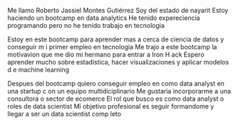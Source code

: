 Me llamo Roberto Jassiel Montes Gutiérrez
Soy del estado de nayarit
Estoy haciendo un bootcamp en data analytics
He tenido expereciencia programando pero no he tenido trabajo en tecnologia

Estoy en este bootcamp para aprender mas a cerca de ciencia de datos y conseguir m
i primer empleo en tecnologia
Me trajo a este bootcamp la motivavion que me dio mi  hermano para entrar a Iron H
ack
Espero aprender mucho sobre estadistica, hacer visualizaciones y aplicar modelos d
e machine learning

Despues del bootcamp quiero conseguir empleo en como data analyst en una startup c
on un equipo multidiciplinario
Me gustaria incorporarme a una consultora o sector de ecomerce
El rol que busco es como data analyst o roles de data scientist
Mi objetivo profesional es seguir formandome y llegar a ser un data scientist comp
leto

